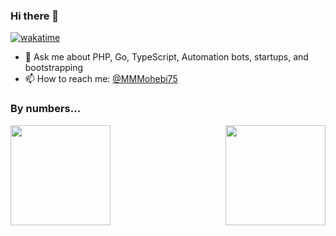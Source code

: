 ### Hi there 👋
[![wakatime](https://wakatime.com/badge/user/e79d291c-7d55-4b15-8c18-390cb452b7f8.svg)](https://wakatime.com/@e79d291c-7d55-4b15-8c18-390cb452b7f8)

- 💬 Ask me about PHP, Go, TypeScript, Automation bots, startups, and bootstrapping
- 📫 How to reach me: [@MMMohebi75](https://t.me/MMMohebi75)

### By numbers...

<a href="https://github.com/MrMohebi">
<img height="160em" align="left" src="https://github-readme-stats-git-masterrstaa-rickstaa.vercel.app/api?username=MrMohebi&theme=github_dark&show_icons=true&hide_border=true&count_private=true" />
<img height="160em" align="right" src="https://github-readme-stats-git-masterrstaa-rickstaa.vercel.app/api/top-langs/?username=MrMohebi&theme=github_dark&hide_border=true&layout=compact" />
</a>
